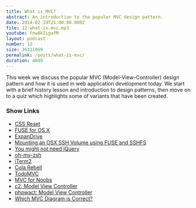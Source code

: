 ```yaml
---
title: What is MVC?
abstract: An introduction to the popular MVC design pattern.
date: 2014-02-19T21:00:00.000Z
file: 12-what-is-mvc.mp3
youtube: Fnw8kIigafM
layout: podcast
number: 12
size: 36311069
permalink: /posts/what-is-mvc/
duration: 4049
---
```


This week we discuss the popular MVC (Model-View-Controller) design pattern and how it is used in web application development today.
We start with a brief history lesson and introduction to design patterns, then move on to a quiz which highlights some of variants that have been created.

### Show Links

- [CSS Reset](http://www.cssreset.com/)
- [FUSE for OS X](http://osxfuse.github.io/)
- [ExpanDrive](http://www.expandrive.com/)
- [Mounting an OSX SSH Volume using FUSE and SSHFS](http://eddmann.com/posts/mounting-an-osx-ssh-volume-using-fuse-and-sshfs/)
- [You might not need jQuery](http://youmightnotneedjquery.com/)
- [oh-my-zsh](https://github.com/robbyrussell/oh-my-zsh)
- [iTerm2](http://www.iterm2.com/)
- [Cola Rebell](http://www.colarebell.co.uk/)
- [TodoMVC](http://todomvc.com/)
- [MVC for Noobs](http://code.tutsplus.com/tutorials/mvc-for-noobs--net-10488)
- [c2: Model View Controller](http://c2.com/cgi/wiki?ModelViewController)
- [phpwact: Model View Controller](http://www.phpwact.org/pattern/model_view_controller)
- [Which MVC Diagram is Correct?](http://stackoverflow.com/questions/5966905/which-mvc-diagram-is-correct-web-app)
